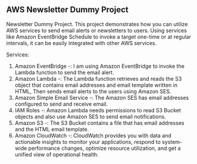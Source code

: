 ## AWS Newsletter Dummy Project



Newsletter Dummy Project.
This project demonstrates how you can utilize AWS services to send email alerts or newsletters to users. Using services like Amazon EventBridge Schedule to invoke a target one-time or at regular intervals, it can be easily integrated with other AWS services.

Services:
1. Amazon EventBridge -: I am using Amazon EventBridge to invoke the Lambda function to send the email alert.
2. Amazon Lambda -: The Lambda function retrieves and reads the S3 object that contains email addresses and email template written in HTML, Then sends email alerts to the users using Amazon SES.
3. Amazon Simple Email Service -: The Amazon SES has email addresses configured to send and receive email.
4. IAM Roles -: Amazon Lambda needs permissions to read S3 Bucket objects and also use Amazon SES to send email notifications.
5.  Amazon S3 -: The S3 Bucket contains a file that has email addresses and the HTML email template.
6.  Amazon CloudWatch -: CloudWatch provides you with data and actionable insights to monitor your applications, respond to system-wide performance changes, optimize resource utilization, and get a unified view of operational health.







